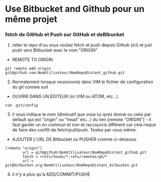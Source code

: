 # Use Bitbucket and Github pour un même projet
### fetch de GitHub et Push sur GitHub et deBIbucket

1. relier le repo d'ou  vous voulez fetch et push depuis Github (ici) et just push vers Bitbucket avec le nom "ORIGIN"
  * REMOTE TO ORIGIN
```
git remote add origin git@github.com:NomUtilisateur/NomRepoDistant_github.git
```

2. Normalement lorsque vousouvrez dans VIM le fichier de configuration du git comme suit
  * OUVRIR DANS UN EDITEUR (ici VIM ou ATOM, etc...)
```
vim .git/config
```
3. il vous indique le nom (diminutif que vous lui qvez donné ou celui par default qui est "origin" ou "head" etc...) du lien [remote "ORIGIN"] - il faut garder un en commun et non et raccourcis différent car cela risque de faire des conflit de fetch/pull/push. Testez par vous même.
  * AJOUTER L'URL DE Bitbucket où PUSHER comme ci-dessous.
```
[remote "origin"]
        url = git@github:NomUtilisateur/NomRepoDistant_github.git
        fetch = +refs/heads/*:refs/remotes/gh/*
        url = git@bitbucket.org:NomUtilisateur/NomRepoDistant_bitbucket.git
```
4. il n'y a plus qu'à ADD/COMMIT/PUSHE
